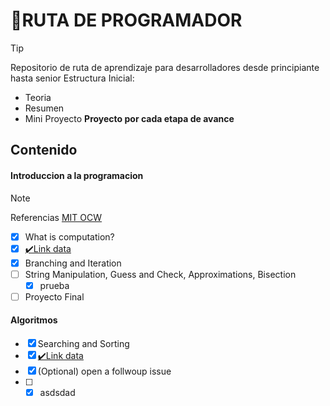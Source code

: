 # :rocket:RUTA DE PROGRAMADOR

> [!TIP]
> Repositorio de ruta de aprendizaje para desarrolladores desde principiante hasta senior
> Estructura Inicial:
>  - Teoria
>  - Resumen
>  - Mini Proyecto
> **Proyecto por cada etapa de avance**

## Contenido

#### Introduccion a la programacion
>[!NOTE]
> Referencias [MIT OCW](https://ocw.mit.edu/courses/6-0001-introduction-to-computer-science-and-programming-in-python-fall-2016/pages/syllabus/)
- [x] What is computation?	
- [x] [✔️Link data](https://github.com/octo-org/octo-repo/issues/740)
- [x] Branching and Iteration	
- [ ] String Manipulation, Guess and Check, Approximations, Bisection	
    - [x] prueba
- [ ] Proyecto Final

#### Algoritmos
- [x] Searching and Sorting	
- [x] [✔️Link data](https://github.com/octo-org/octo-repo/issues/740)
- [x] \(Optional) open a follwoup issue
- [ ] 
    - [x] asdsdad